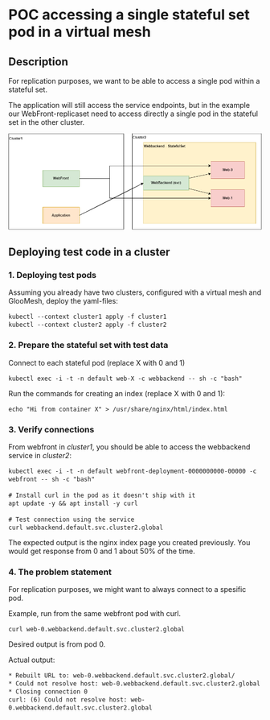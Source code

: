# POC accessing a single stateful set pod in a virtual mesh

## Description

For replication purposes, we want to be able to access a single pod within a stateful set. 

The application will still access the service endpoints, but in the example our WebFront-replicaset need to access directly a single pod in the stateful set in the other cluster.

![System overview](docs/overview2.drawio.png)


## Deploying test code in a cluster


### 1. Deploying test pods

Assuming you already have two clusters, configured with a virtual mesh and GlooMesh, deploy the yaml-files:
```
kubectl --context cluster1 apply -f cluster1
kubectl --context cluster2 apply -f cluster2
```


### 2. Prepare the stateful set with test data
Connect to each stateful pod (replace X with 0 and 1)
```
kubectl exec -i -t -n default web-X -c webbackend -- sh -c "bash"
```

Run the commands for creating an index (replace X with 0 and 1):
```
echo "Hi from container X" > /usr/share/nginx/html/index.html
```


### 3. Verify connections

From webfront  in *cluster1*, you should be able to access the webbackend service in *cluster2*:

```
kubectl exec -i -t -n default webfront-deployment-0000000000-00000 -c webfront -- sh -c "bash"

# Install curl in the pod as it doesn't ship with it
apt update -y && apt install -y curl

# Test connection using the service
curl webbackend.default.svc.cluster2.global
```

The expected output is the nginx index page you created previously. You would get response from 0 and 1 about 50% of the time. 

### 4. The problem statement

For replication purposes, we might want to always connect to a spesific pod. 

Example, run from the same webfront pod with curl.

```
curl web-0.webbackend.default.svc.cluster2.global
```

Desired output is from pod 0. 

Actual output:
```
* Rebuilt URL to: web-0.webbackend.default.svc.cluster2.global/
* Could not resolve host: web-0.webbackend.default.svc.cluster2.global
* Closing connection 0
curl: (6) Could not resolve host: web-0.webbackend.default.svc.cluster2.global
```